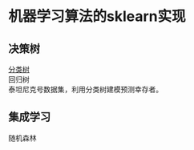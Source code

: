 # 机器学习算法的sklearn实现  
## 决策树  
  [分类树](https://github.com/Yurmid/sklearn_myd/blob/master/%E5%86%B3%E7%AD%96%E6%A0%91/%E5%88%86%E7%B1%BB%E6%A0%91.ipynb)    
  回归树    
  泰坦尼克号数据集，利用分类树建模预测幸存者。  
## 集成学习  
  随机森林  
  
